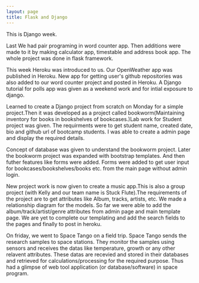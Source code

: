 ```yaml
---
layout: page
title: Flask and Django
---
```


This is Django week.

Last We had pair programing in word counter app. Then additions were made to it by making calculator app, timestable and address book app. The whole project was done in flask framework.

This week Heroku was introduced to us. Our OpenWeather app was published in Heroku. New app for getting user's github repositories was also added to our word counter project and posted in Heroku.
A Django tutorial for polls app was given as a weekend work and for intial exposure to django.

Learned to create a Django project from scratch on Monday for a simple project.Then it was developed as a project called bookworm(Maintaining inventory for books in bookshelves of bookcases.)Lab work for Student project was given. The requirments were to get student name, created date, bio and github url of bootcamp students. I was able to create a admin page and display the required details. 

Concept of database was given to understand the bookworm project. Later the bookworm project was expanded with bootstrap templates. And then futher features like forms were added. Forms were added to get user input for bookcases/bookshelves/books etc. from the main page without admin login. 

New project work is now given to create a music app.This is also a group project (with Kelly and our team name is Stuck Flute).The requirements of the project are to get attributes like Album, tracks, artists, etc. We made a relationship diagram for the models. So far we were able to add the album/track/artist/genre attributes from admin page and main template page. We are yet to complete our templating and add the search fields to the pages and finally to post in heroku.

On friday, we went to Space Tango on a field trip. Space Tango sends the research samples  to space stations. They monitor the samples using sensors and receives the datas like temperature, growth or any other relavent attributes. These datas are recevied and stored in their databases and retrieved for calculations/processing for the required purpose. Thus had a glimpse of web tool application (or database/software) in space program.



